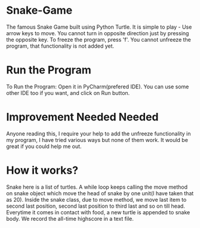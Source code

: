 # Snake-Game
The famous Snake Game built using Python Turtle.
It is simple to play - Use arrow keys to move. You cannot turn in opposite direction just by pressing the opposite key.
To freeze the program, press 'f'. You cannot unfreeze the program, that functionality is not added yet.

# Run the Program
To Run the Program: Open it in PyCharm(prefered IDE). You can use some other IDE too if you want, and click on Run button.

# Improvement Needed Needed
Anyone reading this, I require your help to add the unfreeze functionality in my program, I have tried various ways but none of them work. 
It would be great if you could help me out.

# How it works?
Snake here is a list of turtles.
A while loop keeps calling the move method on snake object which move the head of snake by one unit(I have taken that as 20).
Inside the snake class, due to move method, we move last item to second last position, second last position to third last and so on till head.
Everytime it comes in contact with food, a new turtle is appended to snake body.
We record the all-time highscore in a text file.
